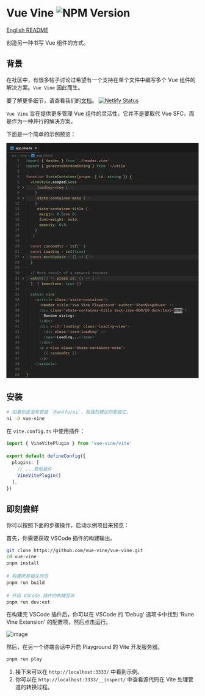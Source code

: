 # Vue Vine ![NPM Version](https://img.shields.io/npm/v/vue-vine)

[English README](./README.md)

创造另一种书写 Vue 组件的方式。

## 背景

在社区中，有很多帖子讨论过希望有一个支持在单个文件中编写多个 Vue 组件的解决方案。`Vue Vine` 因此而生。

要了解更多细节，请查看我们的[文档](https://vue-vine.netlify.app/)。 [![Netlify Status](https://api.netlify.com/api/v1/badges/ff99c4c5-2766-4716-81db-599ce4346647/deploy-status)](https://app.netlify.com/sites/vue-vine/deploys)

`Vue Vine` 旨在提供更多管理 Vue 组件的灵活性，它并不是要取代 Vue SFC，而是作为一种并行的解决方案。

下面是一个简单的示例预览：

![示例预览](./packages/docs/src/public/highlight-demo.png)

## 安装

```bash
# 如果你还没有安装 `@antfu/ni`，我强烈建议你安装它。
ni -D vue-vine
```

在 `vite.config.ts` 中使用插件：

```ts
import { VineVitePlugin } from 'vue-vine/vite'

export default defineConfig({
  plugins: [
    // ...其他插件
    VineVitePlugin()
  ],
})
```

## 即刻尝鲜

你可以按照下面的步骤操作，启动示例项目来预览：

首先，你需要获取 VSCode 插件的构建输出。

```bash
git clone https://github.com/vue-vine/vue-vine.git
cd vue-vine
pnpm install

# 构建所有相关的包
pnpm run build

# 开启 VSCode 插件的构建监听
pnpm run dev:ext
```

在构建完 VSCode 插件后，你可以在 VSCode 的 'Debug' 选项卡中找到 'Rune Vine Extension' 的配置项，然后点击运行。

<img width="356" alt="image" src="https://github.com/vue-vine/vue-vine/assets/46062972/e12e2de6-666f-45d5-8607-c59168684bc1">

然后，在另一个终端会话中开启 Playground 的 Vite 开发服务器。

```bash
pnpm run play
```

1. 接下来可以在 `http://localhost:3333/` 中看到示例。
2. 你可以在 `http://localhost:3333/__inspect/` 中查看源代码在 Vite 处理管道的转换过程。
